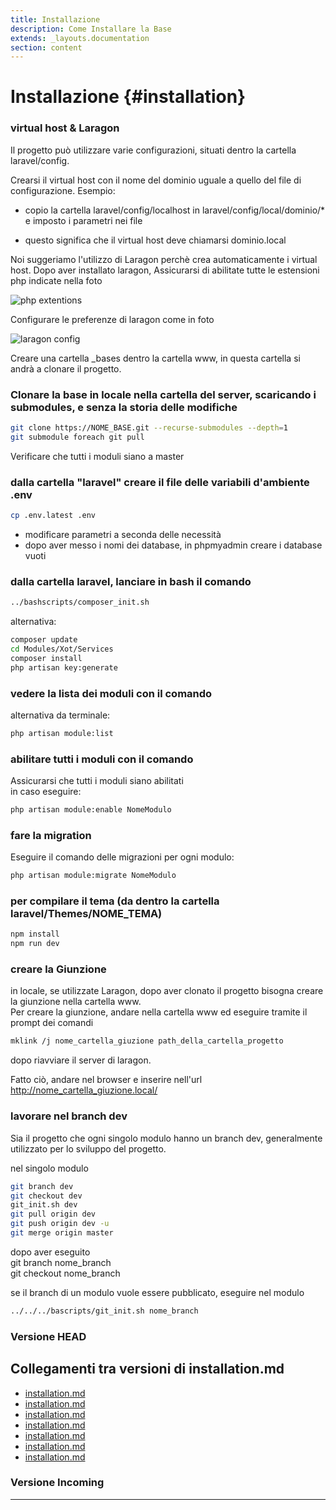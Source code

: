 ```yaml
---
title: Installazione
description: Come Installare la Base
extends: _layouts.documentation
section: content
---
```


# Installazione {#installation}

### virtual host & Laragon

Il progetto può utilizzare varie configurazioni, situati dentro la cartella laravel/config.  

Crearsi il virtual host con il nome del dominio uguale a quello del file di configurazione. Esempio:

- copio la cartella laravel/config/localhost in laravel/config/local/dominio/* e imposto i parametri nei file

- questo significa che il virtual host deve chiamarsi dominio.local

Noi suggeriamo l'utilizzo di Laragon perchè crea automaticamente i virtual host.
Dopo aver installato laragon, Assicurarsi di abilitate tutte le estensioni php indicate nella foto

<img class="block m-auto" src="https://laraxot.github.io/module_xot_fila3/assets/img/php-extentions.png" alt="php extentions" />  

Configurare le preferenze di laragon come in foto

<img class="block m-auto" src="https://laraxot.github.io/module_xot_fila3/assets/img/laragon-config.png" alt="laragon config" />  


Creare una cartella _bases dentro la cartella www, in questa cartella si andrà a clonare il progetto.

### Clonare la base in locale nella cartella del server, scaricando i submodules, e senza la storia delle modifiche

```bash
git clone https://NOME_BASE.git --recurse-submodules --depth=1
git submodule foreach git pull
```

Verificare che tutti i moduli siano a master

### dalla cartella "laravel" creare il file delle variabili d'ambiente .env 
    
```bash
cp .env.latest .env
```

- modificare parametri a seconda delle necessità
- dopo aver messo i nomi dei database, in phpmyadmin creare i database vuoti

### dalla cartella laravel, lanciare in bash il comando

```bash
../bashscripts/composer_init.sh
```

alternativa: 

```bash
composer update
cd Modules/Xot/Services
composer install
php artisan key:generate
```

### vedere la lista dei moduli con il comando

alternativa da terminale:

```bash
php artisan module:list 
```

### abilitare tutti i moduli con il comando

Assicurarsi che tutti i moduli siano abilitati  
in caso eseguire:

```bash
php artisan module:enable NomeModulo
```

### fare la migration

Eseguire il comando delle migrazioni per ogni modulo:

```bash
php artisan module:migrate NomeModulo
```

### per compilare il tema (da dentro la cartella laravel/Themes/NOME_TEMA)

```bash
npm install
npm run dev
```  

### creare la Giunzione

in locale, se utilizzate Laragon, dopo aver clonato il progetto bisogna creare la giunzione nella cartella www.  
Per creare la giunzione, andare nella cartella www ed eseguire tramite il prompt dei comandi 

```bash
mklink /j nome_cartella_giuzione path_della_cartella_progetto
```  

dopo riavviare il server di laragon.

Fatto ciò, andare nel browser e inserire nell'url http://nome_cartella_giuzione.local/

### lavorare nel branch dev

Sia il progetto che ogni singolo modulo hanno un branch dev, generalmente utilizzato per lo sviluppo del progetto.  

nel singolo modulo  

```bash
git branch dev
git checkout dev
git_init.sh dev
git pull origin dev
git push origin dev -u
git merge origin master
```  

dopo aver eseguito  
git branch nome_branch  
git checkout nome_branch  

se il branch di un modulo vuole essere pubblicato, eseguire nel modulo 
```bash
../../../bascripts/git_init.sh nome_branch
```  
### Versione HEAD


## Collegamenti tra versioni di installation.md
* [installation.md](../../../Xot/docs/filament/installation.md)
* [installation.md](../../../Xot/docs/installation.md)
* [installation.md](../../../Xot/docs/base/installation.md)
* [installation.md](../../../User/docs/installation.md)
* [installation.md](../../../Lang/docs/installation.md)
* [installation.md](../../../Cms/docs/installation.md)
* [installation.md](../../../../Themes/One/docs/installation.md)


### Versione Incoming


---

